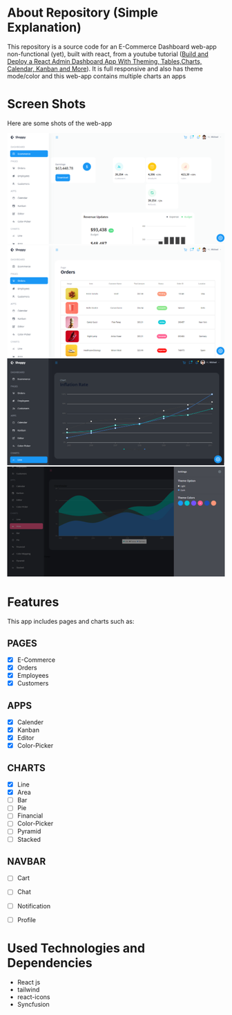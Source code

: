 # About Repository (Simple Explanation)

This repository is a source code for an E-Commerce Dashboard web-app non-functional (yet), built with react, from a  youtube tutorial ([Build and Deploy a React Admin Dashboard App With Theming, Tables,Charts, Calendar, Kanban and More](https://youtu.be/jx5hdo50a2M?si=4lqQohNZKvC-TRsm)).
It is full responsive and also has theme mode/color and this web-app contains multiple charts an apps

# Screen Shots
Here are some shots of the web-app

![E-Commece Page](/public/screenShots/dashboard-ECommerce-page.png)
![Orders Page](/public/screenShots/dashboard-orders-page.png)
![Line Chart](/public/screenShots/dashboard-line-chart.png)
![Area Chart](/public/screenShots/dashboard-area-chart.png)

# Features

This app includes pages and charts such as:
    
## PAGES
- [x] E-Commerce
- [x] Orders
- [x] Employees
- [x] Customers

## APPS 
- [x] Calender
- [x] Kanban
- [x] Editor
- [x] Color-Picker
    
## CHARTS
- [x] Line
- [x] Area
- [ ] Bar
- [ ] Pie
- [ ] Financial
- [ ] Color-Picker
- [ ] Pyramid
- [ ] Stacked
    
## NAVBAR
- [ ] Cart
- [ ] Chat
- [ ] Notification
- [ ] Profile


# Used Technologies and Dependencies

- React js
- tailwind
- react-icons
- Syncfusion
